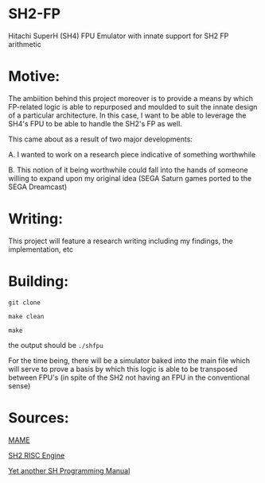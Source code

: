 # SH2-FP

Hitachi SuperH (SH4) FPU Emulator with innate support for SH2 FP arithmetic

# Motive:

The ambiition behind this project moreover is to provide a means by which FP-related logic is able to repurposed and moulded to suit the innate design of a particular architecture. 
In this case, I want to be able to leverage the SH4's FPU to be able to handle the SH2's FP as well.

This came about as a result of two major developments:

A. I wanted to work on a research piece indicative of something worthwhile

B. This notion of it being worthwhile could fall into the hands of someone willing to expand upon my original idea (SEGA Saturn games ported to the SEGA Dreamcast)

# Writing:

This project will feature a research writing including my findings, the implementation, etc

# Building:

```
git clone

make clean

make
```

the output should be ``./shfpu``

For the time being, there will be a simulator baked into the main file which will serve to prove a basis by which this logic is able to be transposed between FPU's (in spite of the SH2 not having an FPU in the conventional sense)


# Sources:

[MAME](https://github.com/mamedev/mame/tree/master/)

[SH2 RISC Engine](https://antime.kapsi.fi/sega/files/h12p0.pdf)

[Yet another SH Programming Manual](https://bitsavers.computerhistory.org/components/hitachi/superH/1995_SH1_SH2_Programming_Manual_3rd_Edition.pdf)
 
